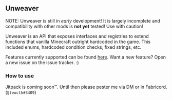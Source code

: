 ## Unweaver
NOTE: Unweaver is still in *early* development! It is largely incomplete and compatibility with other mods is **not yet** tested!
Use with caution!

Unweaver is an API that exposes interfaces and registries to extend functions that vanilla Minecraft outright hardcoded in the game.
This included enums, hardcoded condition checks, fixed strings, etc.

Features currently supported can be found [here](https://github.com/ConcernCraft/unweaver/wiki/Currently-Implemented-Features).
Want a new feature? Open a new issue on the issue tracker. :)

### How to use
Jitpack is coming soon™. Until then please pester me via DM or in Fabricord. (`@leocth#3409`)